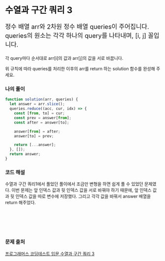 # 수열과 구간 쿼리 3

<p style='font-size: 20px'>
정수 배열 arr와 2차원 정수 배열 queries이 주어집니다. queries의 원소는 각각 하나의 query를 나타내며, [i, j] 꼴입니다.

각 query마다 순서대로 arr[i]의 값과 arr[j]의 값을 서로 바꿉니다.

위 규칙에 따라 queries를 처리한 이후의 arr를 return 하는 solution 함수를 완성해 주세요.

</p>

### 나의 풀이

```javascript
function solution(arr, queries) {
  let answer = arr.slice();
  queries.reduce((acc, cur, idx) => {
    const [from, to] = cur;
    const prev = answer[from];
    const after = answer[to];

    answer[from] = after;
    answer[to] = prev;

    return [...answer];
  }, []);
  return answer;
}
```

### 코드 해설

수열과 구간 쿼리1에서 풀었던 풀이에서 조금만 변형을 하면 쉽게 풀 수 있었던 문제였다.
이번 문제는 앞 인덱스 값과 뒷 인덱스 값을 서로 바꿔야 하기 때문에, 앞 인덱스 값과 뒷 인덱스 값을 따로 변수에 저장했다.
그리고 각각 값을 바꿔서 answer 배열을 return 해주었다.

<br />
<br />
<br />
<br />

### 문제 출처

<a href='https://school.programmers.co.kr/learn/courses/30/lessons/181924'>프로그래머스 코딩테스트 입문 수열과 구간 쿼리 3</a>
